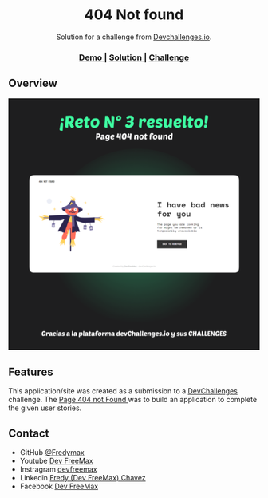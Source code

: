 <h1 align="center">404 Not found</h1>

<div align="center">
  Solution for a challenge from  <a href="http://devchallenges.io" target="_blank">Devchallenges.io</a>.
</div>

<div align="center">
  <h3>
    <a href="https://fredymax.github.io/page-404-devfreemax/">
      Demo
    </a>
    <span> | </span>
    <a href="https://github.com/Fredymax/page-404-devfreemax">
      Solution
    </a>
    <span> | </span>
    <a href="https://devchallenges.io/challenges/wBunSb7FPrIepJZAg0sY">
      Challenge
    </a>
  </h3>
</div>

## Overview
![Screenshot](https://github.com/Fredymax/page-404-devfreemax/blob/main/assets/img/screenshot.png)


## Features
This application/site was created as a submission to a [DevChallenges](https://devchallenges.io/challenges) challenge. The [Page 404 not Found ](https://devchallenges.io/challenges/wBunSb7FPrIepJZAg0sY) was to build an application to complete the given user stories.
## Contact

- GitHub [@Fredymax](https://{github.com/your-usermame})
- Youtube [Dev FreeMax](https://www.youtube.com/channel/UCKej68v_JFNyCn2qOZTV2Nw)
- Instragram [devfreemax](https://www.instagram.com/devfreemax/)
- Linkedin [Fredy (Dev FreeMax) Chavez](https://www.linkedin.com/in/fredy-chavez-581535207/)
- Facebook [Dev FreeMax](https://www.facebook.com/groups/995180874430285)
